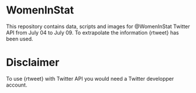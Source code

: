 # WomenInStat

This repository contains data, scripts and images for @WomenInStat Twitter API from July 04 to July 09.
To extrapolate the information {rtweet} has been used.

# Disclaimer
To use {rtweet} with Twitter API you would need a Twitter developper account. 
